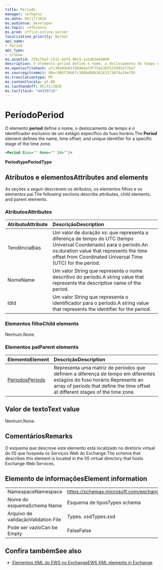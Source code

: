 ```yaml
---
title: Período
manager: sethgros
ms.date: 09/17/2015
ms.audience: Developer
ms.topic: reference
ms.prod: office-online-server
localization_priority: Normal
api_name:
- Period
api_type:
- schema
ms.assetid: 2f9cf6af-c531-4d7d-90c9-1a1db504d890
description: O elemento period define o nome, o deslocamento de tempo e o identificador exclusivo de um estágio específico do fuso horário.
ms.openlocfilehash: a7c36a9de01fd0484a7df75de3b5525992ef7ee7
ms.sourcegitcommit: 88ec988f2bb67c1866d06b361615f3674a24e795
ms.translationtype: MT
ms.contentlocale: pt-BR
ms.lasthandoff: 05/31/2020
ms.locfileid: "44459718"
---
```

# <a name="period"></a><span data-ttu-id="1ab6a-103">Período</span><span class="sxs-lookup"><span data-stu-id="1ab6a-103">Period</span></span>

<span data-ttu-id="1ab6a-104">O elemento **period** define o nome, o deslocamento de tempo e o identificador exclusivo de um estágio específico do fuso horário.</span><span class="sxs-lookup"><span data-stu-id="1ab6a-104">The **Period** element defines the name, time offset, and unique identifier for a specific stage of the time zone.</span></span> 
  
```xml
<Period Bias="" Name="" Id=""/>
```

 <span data-ttu-id="1ab6a-105">**Periodtype**</span><span class="sxs-lookup"><span data-stu-id="1ab6a-105">**PeriodType**</span></span>
## <a name="attributes-and-elements"></a><span data-ttu-id="1ab6a-106">Atributos e elementos</span><span class="sxs-lookup"><span data-stu-id="1ab6a-106">Attributes and elements</span></span>

<span data-ttu-id="1ab6a-107">As seções a seguir descrevem os atributos, os elementos filhos e os elementos pai.</span><span class="sxs-lookup"><span data-stu-id="1ab6a-107">The following sections describe attributes, child elements, and parent elements.</span></span>
  
### <a name="attributes"></a><span data-ttu-id="1ab6a-108">Atributos</span><span class="sxs-lookup"><span data-stu-id="1ab6a-108">Attributes</span></span>

|<span data-ttu-id="1ab6a-109">**Atributo**</span><span class="sxs-lookup"><span data-stu-id="1ab6a-109">**Attribute**</span></span>|<span data-ttu-id="1ab6a-110">**Descrição**</span><span class="sxs-lookup"><span data-stu-id="1ab6a-110">**Description**</span></span>|
|:-----|:-----|
|<span data-ttu-id="1ab6a-111">Tendência</span><span class="sxs-lookup"><span data-stu-id="1ab6a-111">Bias</span></span>  <br/> |<span data-ttu-id="1ab6a-112">Um valor de duração xs: que representa a diferença de tempo do UTC (tempo Universal Coordenado) para o período.</span><span class="sxs-lookup"><span data-stu-id="1ab6a-112">An xs:duration value that represents the time offset from Coordinated Universal Time (UTC) for the period.</span></span>  <br/> |
|<span data-ttu-id="1ab6a-113">Nome</span><span class="sxs-lookup"><span data-stu-id="1ab6a-113">Name</span></span>  <br/> |<span data-ttu-id="1ab6a-114">Um valor String que representa o nome descritivo do período.</span><span class="sxs-lookup"><span data-stu-id="1ab6a-114">A string value that represents the descriptive name of the period.</span></span>  <br/> |
|<span data-ttu-id="1ab6a-115">Id</span><span class="sxs-lookup"><span data-stu-id="1ab6a-115">Id</span></span>  <br/> |<span data-ttu-id="1ab6a-116">Um valor String que representa o identificador para o período.</span><span class="sxs-lookup"><span data-stu-id="1ab6a-116">A string value that represents the identifier for the period.</span></span>  <br/> |
   
### <a name="child-elements"></a><span data-ttu-id="1ab6a-117">Elementos filho</span><span class="sxs-lookup"><span data-stu-id="1ab6a-117">Child elements</span></span>

<span data-ttu-id="1ab6a-118">Nenhum.</span><span class="sxs-lookup"><span data-stu-id="1ab6a-118">None.</span></span>
  
### <a name="parent-elements"></a><span data-ttu-id="1ab6a-119">Elementos pai</span><span class="sxs-lookup"><span data-stu-id="1ab6a-119">Parent elements</span></span>

|<span data-ttu-id="1ab6a-120">**Elemento**</span><span class="sxs-lookup"><span data-stu-id="1ab6a-120">**Element**</span></span>|<span data-ttu-id="1ab6a-121">**Descrição**</span><span class="sxs-lookup"><span data-stu-id="1ab6a-121">**Description**</span></span>|
|:-----|:-----|
|[<span data-ttu-id="1ab6a-122">Períodos</span><span class="sxs-lookup"><span data-stu-id="1ab6a-122">Periods</span></span>](periods.md) <br/> |<span data-ttu-id="1ab6a-123">Representa uma matriz de períodos que definem a diferença de tempo em diferentes estágios do fuso horário.</span><span class="sxs-lookup"><span data-stu-id="1ab6a-123">Represents an array of periods that define the time offset at different stages of the time zone.</span></span>  <br/> |
   
## <a name="text-value"></a><span data-ttu-id="1ab6a-124">Valor de texto</span><span class="sxs-lookup"><span data-stu-id="1ab6a-124">Text value</span></span>

<span data-ttu-id="1ab6a-125">Nenhum.</span><span class="sxs-lookup"><span data-stu-id="1ab6a-125">None.</span></span>
  
## <a name="remarks"></a><span data-ttu-id="1ab6a-126">Comentários</span><span class="sxs-lookup"><span data-stu-id="1ab6a-126">Remarks</span></span>

<span data-ttu-id="1ab6a-127">O esquema que descreve este elemento está localizado no diretório virtual do IIS que hospeda os Serviços Web do Exchange.</span><span class="sxs-lookup"><span data-stu-id="1ab6a-127">The schema that describes this element is located in the IIS virtual directory that hosts Exchange Web Services.</span></span>
  
## <a name="element-information"></a><span data-ttu-id="1ab6a-128">Elemento de informações</span><span class="sxs-lookup"><span data-stu-id="1ab6a-128">Element information</span></span>

|||
|:-----|:-----|
|<span data-ttu-id="1ab6a-129">Namespace</span><span class="sxs-lookup"><span data-stu-id="1ab6a-129">Namespace</span></span>  <br/> |https://schemas.microsoft.com/exchange/services/2006/types  <br/> |
|<span data-ttu-id="1ab6a-130">Nome do esquema</span><span class="sxs-lookup"><span data-stu-id="1ab6a-130">Schema Name</span></span>  <br/> |<span data-ttu-id="1ab6a-131">Esquema de tipos</span><span class="sxs-lookup"><span data-stu-id="1ab6a-131">Types schema</span></span>  <br/> |
|<span data-ttu-id="1ab6a-132">Arquivo de validação</span><span class="sxs-lookup"><span data-stu-id="1ab6a-132">Validation File</span></span>  <br/> |<span data-ttu-id="1ab6a-133">Types. xsd</span><span class="sxs-lookup"><span data-stu-id="1ab6a-133">Types.xsd</span></span>  <br/> |
|<span data-ttu-id="1ab6a-134">Pode ser vazio</span><span class="sxs-lookup"><span data-stu-id="1ab6a-134">Can be Empty</span></span>  <br/> |<span data-ttu-id="1ab6a-135">False</span><span class="sxs-lookup"><span data-stu-id="1ab6a-135">False</span></span>  <br/> |
   
## <a name="see-also"></a><span data-ttu-id="1ab6a-136">Confira também</span><span class="sxs-lookup"><span data-stu-id="1ab6a-136">See also</span></span>



- [<span data-ttu-id="1ab6a-137">Elementos XML do EWS no Exchange</span><span class="sxs-lookup"><span data-stu-id="1ab6a-137">EWS XML elements in Exchange</span></span>](ews-xml-elements-in-exchange.md)

